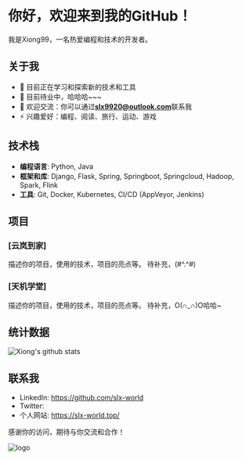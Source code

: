 # 你好，欢迎来到我的GitHub！

我是Xiong99，一名热爱编程和技术的开发者。

## 关于我

- 🌱 目前正在学习和探索新的技术和工具
- 💼 目前待业中，哈哈哈~~~
- 💬 欢迎交流：你可以通过**slx9920@outlook.com**联系我
- ⚡ 兴趣爱好：编程、阅读、旅行、运动、游戏

## 技术栈

- **编程语言**: Python, Java
- **框架和库**: Django, Flask, Spring, Springboot, Springcloud, Hadoop, Spark, Flink
- **工具**: Git, Docker, Kubernetes, CI/CD (AppVeyor, Jenkins)

## 项目

### [云岚到家]
描述你的项目，使用的技术，项目的亮点等。
待补充，(#^.^#)

### [天机学堂]
描述你的项目，使用的技术，项目的亮点等。
待补充，O(∩_∩)O哈哈~

## 统计数据
![Xiong's github stats](https://github-readme-stats.vercel.app/api?username=slx-world&show_icons=true&icon_color=FFA500&text_color=white&bg_color=0000FF)

## 联系我

- LinkedIn: https://github.com/slx-world
- Twitter: 
- 个人网站: https://slx-world.top/

感谢你的访问，期待与你交流和合作！

![logo](https://github.com/user-attachments/assets/70b78904-7be3-4170-9f35-ed9be4d395c2)

